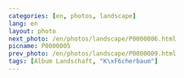 ```yaml
---
categories: [en, photos, landscape]
lang: en
layout: photo
next_photo: /en/photos/landscape/P0000006.html
picname: P0000005
prev_photo: /en/photos/landscape/P0000009.html
tags: [Album Landschaft, "K\xF6cherbaum"]
---
```

